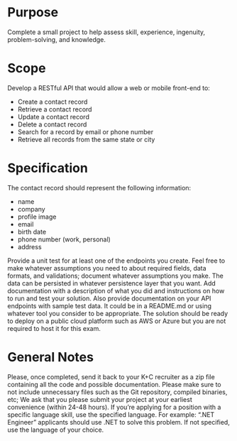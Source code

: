 # Purpose
Complete a small project to help assess skill, experience, ingenuity, problem-solving, and knowledge.

# Scope
Develop a RESTful API that would allow a web or mobile front-end to:

- Create a contact record
- Retrieve a contact record
- Update a contact record
- Delete a contact record
- Search for a record by email or phone number
- Retrieve all records from the same state or city

# Specification
The contact record should represent the following information: 

- name
- company
- profile image
- email
- birth date
- phone number (work, personal)
- address

Provide a unit test for at least one of the endpoints you create.
Feel free to make whatever assumptions you need to about required fields, data formats, and validations; document whatever assumptions you make.
The data can be persisted in whatever persistence layer that you want.
Add documentation with a description of what you did and instructions on how to run and test your solution. Also provide documentation on your API endpoints with sample test data. It could be in a README.md or using whatever tool you consider to be appropriate.
The solution should be ready to deploy on a public cloud platform such as AWS or Azure but you are not required to host it for this exam.

# General Notes
Please, once completed, send it back to your K+C recruiter as a zip file containing all the code and possible documentation. Please make sure to not include unnecessary files such as the Git repository, compiled binaries, etc; We ask that you please submit your project at your earliest convenience (within 24-48 hours).
If you’re applying for a position with a specific language skill, use the specified language. For example: “.NET Engineer” applicants should use .NET to solve this problem. If not specified, use the language of your choice.
